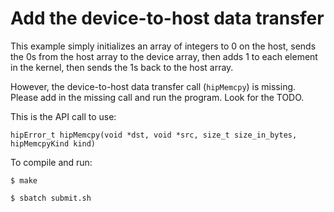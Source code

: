 # Add the device-to-host data transfer

This example simply initializes an array of integers to 0 on the host, sends the 0s from the host array to the device array, then adds 1 to each element in the kernel, then sends the 1s back to the host array.

However, the device-to-host data transfer call (`hipMemcpy`) is missing. Please add in the missing call and run the program. Look for the TODO.

This is the API call to use:
```
hipError_t hipMemcpy(void *dst, void *src, size_t size_in_bytes, hipMemcpyKind kind)
```

To compile and run:
```
$ make

$ sbatch submit.sh
```
